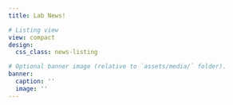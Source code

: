 ```yaml
---
title: Lab News!

# Listing view
view: compact
design:
  css_class: news-listing

# Optional banner image (relative to `assets/media/` folder).
banner:
  caption: ''
  image: ''
---
```


